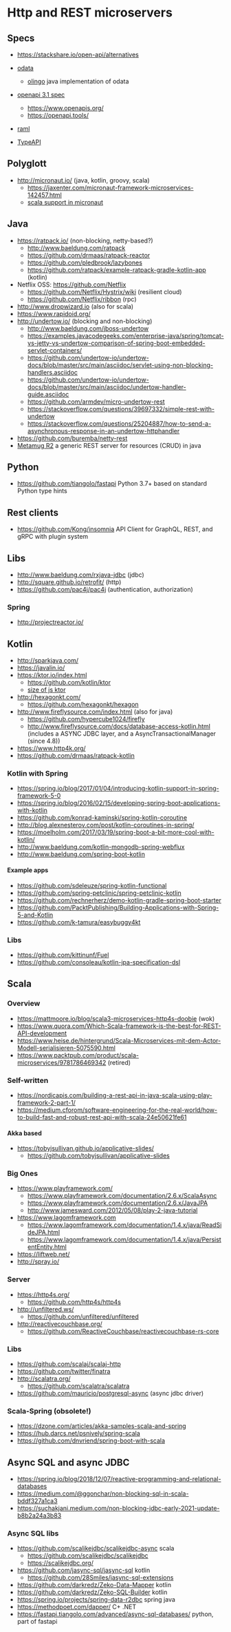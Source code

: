 # Http and REST microservers

## Specs

* https://stackshare.io/open-api/alternatives

* [odata](https://www.odata.org/)
  + [olingo](https://olingo.apache.org/) java implementation of odata
* [openapi 3.1 spec](https://swagger.io/specification/)
  + https://www.openapis.org/
  + https://openapi.tools/
* [raml](https://raml.org/)
* [TypeAPI](https://typeapi.org/)

## Polyglott

* http://micronaut.io/ (java, kotlin, groovy, scala)
  + https://jaxenter.com/micronaut-framework-microservices-142457.html
  + [scala support in micronaut](https://github.com/micronaut-projects/micronaut-core/wiki/Scala-Support)

## Java

* https://ratpack.io/ (non-blocking, netty-based?)
  + http://www.baeldung.com/ratpack
  + https://github.com/drmaas/ratpack-reactor
  + https://github.com/pledbrook/lazybones
  + https://github.com/ratpack/example-ratpack-gradle-kotlin-app (kotlin)
* Netflix OSS: https://github.com/Netflix
  + https://github.com/Netflix/Hystrix/wiki (resilient cloud)
  + https://github.com/Netflix/ribbon (rpc)
* http://www.dropwizard.io (also for scala)
* https://www.rapidoid.org/
* http://undertow.io/ (blocking and non-blocking)
  + http://www.baeldung.com/jboss-undertow
  + https://examples.javacodegeeks.com/enterprise-java/spring/tomcat-vs-jetty-vs-undertow-comparison-of-spring-boot-embedded-servlet-containers/
  + https://github.com/undertow-io/undertow-docs/blob/master/src/main/asciidoc/servlet-using-non-blocking-handlers.asciidoc
  + https://github.com/undertow-io/undertow-docs/blob/master/src/main/asciidoc/undertow-handler-guide.asciidoc
  + https://github.com/armdev/micro-undertow-rest
  + https://stackoverflow.com/questions/39697332/simple-rest-with-undertow
  + https://stackoverflow.com/questions/25204887/how-to-send-a-asynchronous-response-in-an-undertow-httphandler
* https://github.com/buremba/netty-rest
* [Metamug R2](https://github.com/metamug/r2) a generic REST server for resources (CRUD) in java

## Python

* https://github.com/tiangolo/fastapi Python 3.7+ based on standard Python type hints

## Rest clients

* https://github.com/Kong/insomnia API Client for GraphQL, REST, and gRPC with plugin system
  
## Libs

* http://www.baeldung.com/rxjava-jdbc (jdbc)
* http://square.github.io/retrofit/ (http)
* https://github.com/pac4j/pac4j (authentication, authorization)

### Spring

* http://projectreactor.io/

## Kotlin

* http://sparkjava.com/
* https://javalin.io/
* https://ktor.io/index.html
  + https://github.com/kotlin/ktor
  + [size of js ktor](https://youtrack.jetbrains.com/issue/KTOR-1084)
* http://hexagonkt.com/
  + https://github.com/hexagonkt/hexagon
* http://www.fireflysource.com/index.html (also for java)
  + https://github.com/hypercube1024/firefly
  + http://www.fireflysource.com/docs/database-access-kotlin.html 
    (includes a ASYNC JDBC layer, and a AsyncTransactionalManager (since 4.8))
* https://www.http4k.org/
* https://github.com/drmaas/ratpack-kotlin
  
### Kotlin with Spring

* https://spring.io/blog/2017/01/04/introducing-kotlin-support-in-spring-framework-5-0
* https://spring.io/blog/2016/02/15/developing-spring-boot-applications-with-kotlin
* https://github.com/konrad-kaminski/spring-kotlin-coroutine
* http://blog.alexnesterov.com/post/kotlin-coroutines-in-spring/
* https://moelholm.com/2017/03/19/spring-boot-a-bit-more-cool-with-kotlin/
* http://www.baeldung.com/kotlin-mongodb-spring-webflux
* http://www.baeldung.com/spring-boot-kotlin

#### Example apps

* https://github.com/sdeleuze/spring-kotlin-functional
* https://github.com/spring-petclinic/spring-petclinic-kotlin
* https://github.com/rechnerherz/demo-kotlin-gradle-spring-boot-starter
* https://github.com/PacktPublishing/Building-Applications-with-Spring-5-and-Kotlin
* https://github.com/k-tamura/easybuggy4kt

### Libs 

* https://github.com/kittinunf/Fuel
* https://github.com/consoleau/kotlin-jpa-specification-dsl

## Scala

### Overview

* https://mattmoore.io/blog/scala3-microservices-http4s-doobie (wok)
* https://www.quora.com/Which-Scala-framework-is-the-best-for-REST-API-development
* https://www.heise.de/hintergrund/Scala-Microservices-mit-dem-Actor-Modell-serialisieren-5075590.html
* https://www.packtpub.com/product/scala-microservices/9781786469342 (retired)

### Self-written

* https://nordicapis.com/building-a-rest-api-in-java-scala-using-play-framework-2-part-1/
* https://medium.cforom/software-engineering-for-the-real-world/how-to-build-fast-and-robust-rest-api-with-scala-24e50621fe61

#### Akka based

* https://tobyjsullivan.github.io/applicative-slides/
  + https://github.com/tobyjsullivan/applicative-slides

### Big Ones

* https://www.playframework.com/
  + https://www.playframework.com/documentation/2.6.x/ScalaAsync
  + https://www.playframework.com/documentation/2.6.x/JavaJPA
  + http://www.jamesward.com/2012/05/08/play-2-java-tutorial
* https://www.lagomframework.com
  + https://www.lagomframework.com/documentation/1.4.x/java/ReadSideJPA.html
  + https://www.lagomframework.com/documentation/1.4.x/java/PersistentEntity.html
* https://liftweb.net/
* http://spray.io/

### Server

* https://http4s.org/
  + https://github.com/http4s/http4s
* http://unfiltered.ws/
  + https://github.com/unfiltered/unfiltered
* http://reactivecouchbase.org/
  + https://github.com/ReactiveCouchbase/reactivecouchbase-rs-core
  
### Libs

* https://github.com/scalaj/scalaj-http
* https://github.com/twitter/finatra
* http://scalatra.org/
  + https://github.com/scalatra/scalatra
* https://github.com/mauricio/postgresql-async (async jdbc driver)
  
### Scala-Spring (obsolete!)

* https://dzone.com/articles/akka-samples-scala-and-spring
* https://hub.darcs.net/psnively/spring-scala
* https://github.com/dnvriend/spring-boot-with-scala


## Async SQL and async JDBC

* https://spring.io/blog/2018/12/07/reactive-programming-and-relational-databases
* https://medium.com/@ggonchar/non-blocking-sql-in-scala-bddf327a1ca3
* https://suchakjani.medium.com/non-blocking-jdbc-early-2021-update-b8b2a24a3b83

### Async SQL libs

* https://github.com/scalikejdbc/scalikejdbc-async scala
  + https://github.com/scalikejdbc/scalikejdbc
  + https://scalikejdbc.org/
* https://github.com/jasync-sql/jasync-sql kotlin
  + https://github.com/28Smiles/jasync-sql-extensions
* https://github.com/darkredz/Zeko-Data-Mapper kotlin
* https://github.com/darkredz/Zeko-SQL-Builder kotlin
* https://spring.io/projects/spring-data-r2dbc spring java
* https://methodpoet.com/dapper/ C+ .NET
* https://fastapi.tiangolo.com/advanced/async-sql-databases/ python, part of fastapi
